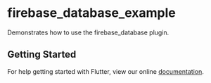 # firebase_database_example

Demonstrates how to use the firebase_database plugin.

## Getting Started

For help getting started with Flutter, view our online
[documentation](http://flutter.io/).
